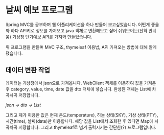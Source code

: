 # 날씨 예보 프로그램

Spring MVC를 공부하며 웹 어플리케이션을 하나 만들어 보고싶었습니다. 어떤게 좋을까 하다 API키로 정보를 가져오고 java 객체로 변환해보고 싶어 
쉬워보이는(전혀 안쉬움) 기상청 단기예보 API를 가져와 만들었습니다.

위 프로그램을 만들며 MVC 구조, thymeleaf 이용법, API 가져오는 방법에 대해 알게됐습니다.

## 데이터 변환 작업

데이터는 기상청에서 json으로 가져옵니다. WebClient 객체를 이용하여 값을 가져온 후 category, value, time, date 값을 dto 객체에 넣습니다. 완성된 객체는 List에 차곡차곡 저장합니다.

*json -> dto -> List*

그리고 제가 이용한 값은 현재 온도(temperature), 하늘 상태(SKY), 기상 상태(PTY), 시간(time), 날짜(date)만 이용합니다.
해당 값을 List에서 조회한 후 있다면 Map에 차곡차곡 저장합니다. 그리고 thymeleaf로 넘겨 출력시키는 간단한(?) 프로그램입니다.
